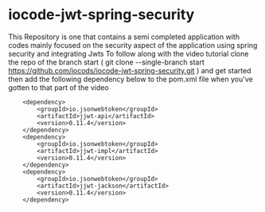 # iocode-jwt-spring-security
This Repository is one that contains a semi completed application with codes mainly focused on the security aspect of the application using spring security and integrating Jwts
To follow along with the video tutorial clone the repo of the branch start ( git clone --single-branch start https://github.com/iocods/iocode-jwt-spring-security.git ) and get started then add the following dependency below to the pom.xml file when you've gotten to that part of the video

		<dependency>
			<groupId>io.jsonwebtoken</groupId>
			<artifactId>jjwt-api</artifactId>
			<version>0.11.4</version>
		</dependency>
		<dependency>
			<groupId>io.jsonwebtoken</groupId>
			<artifactId>jjwt-impl</artifactId>
			<version>0.11.4</version>
		</dependency>
		<dependency>
			<groupId>io.jsonwebtoken</groupId>
			<artifactId>jjwt-jackson</artifactId>
			<version>0.11.4</version>
		</dependency>
